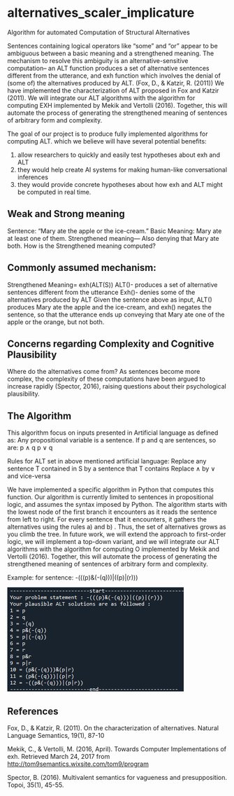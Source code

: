 # alternatives_scaler_implicature
Algorithm for automated Computation of Structural Alternatives 

Sentences containing logical operators like “some” and “or” appear to be ambiguous between a basic meaning and a strengthened meaning. The mechanism to resolve this ambiguity is an alternative-sensitive computation– an ALT function produces a set of alternative sentences different from the utterance, and exh function which involves the denial of (some of) the alternatives produced by ALT. (Fox, D., & Katzir, R. (2011))
We have implemented the characterization of ALT proposed in Fox and Katzir (2011). We will integrate our ALT algorithms with the algorithm for computing EXH implemented by Mekik and Vertolli (2016). Together, this will automate the process of generating the strengthened meaning of sentences of arbitrary form and complexity.

The goal of our project is to produce fully implemented algorithms for computing ALT.  which we believe will have several potential benefits: 
1. allow researchers to quickly and easily test hypotheses about exh and ALT
2. they would help create AI systems for making human-like conversational inferences
3. they would provide concrete hypotheses about how exh and ALT might be computed in real time.

## Weak and Strong meaning 
Sentence: “Mary ate the apple or the ice-cream.” 
Basic Meaning: Mary ate at least one of them. 
Strengthened meaning— Also denying that Mary ate both.
How is the Strengthened meaning computed?

## Commonly assumed mechanism: 
Strengthened Meaning= exh(ALT(S))
ALT()- produces a set of alternative sentences different from the utterance
Exh()- denies some of the alternatives produced by ALT
Given the sentence above as input, ALT() produces Mary ate the apple and the ice-cream, and exh() negates the sentence, so that the utterance ends up conveying that Mary ate one of the apple or the orange, but not both. 

## Concerns regarding Complexity and Cognitive Plausibility
Where do the alternatives come from?
As sentences become more complex, the complexity of these computations have been argued to increase rapidly (Spector, 2016), raising questions about their psychological plausibility.

## The Algorithm 
This algorithm focus on inputs presented in Artificial language as defined as:
Any propositional variable is a sentence.
If p and q are sentences, so are: 
p ∧ q
p ∨ q

Rules for ALT set in above mentioned artificial language:
Replace any sentence T contained in S by a sentence that T contains
Replace ∧ by ∨ and vice-versa

We have implemented a specific algorithm in Python that computes this function. Our algorithm is currently limited to sentences in propositional logic, and assumes the syntax imposed by Python. The algorithm starts with the lowest node of the first branch it encounters as it reads the sentence from left to right. For every sentence that it encounters, it gathers the alternatives using the rules a) and b) . Thus, the set of alternatives grows as you climb the tree. In future work, we will extend the approach to first-order logic, we will implement a top-down variant, and we will integrate our ALT algorithms with the algorithm for computing O implemented by Mekik and Vertolli (2016). Together, this will automate the process of generating the strengthened meaning of sentences of arbitrary form and complexity.

Example: for sentence: -(((p)&(-(q)))|((p)|(r)))

![Structural_ALternatives](images/results.PNG)

## References
Fox, D., & Katzir, R. (2011). On the characterization of alternatives. Natural Language Semantics, 19(1), 87-10

Mekik, C., & Vertolli, M. (2016, April). Towards Computer Implementations of exh. Retrieved March 24, 2017 from http://tom9semantics.wixsite.com/tom9/program

Spector, B. (2016). Multivalent semantics for vagueness and presupposition. Topoi, 35(1), 45-55.
